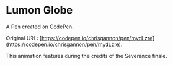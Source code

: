 # Lumon Globe

A Pen created on CodePen.

Original URL: [https://codepen.io/chrisgannon/pen/mydLzre](https://codepen.io/chrisgannon/pen/mydLzre).

This animation features during the credits of the Severance finale.